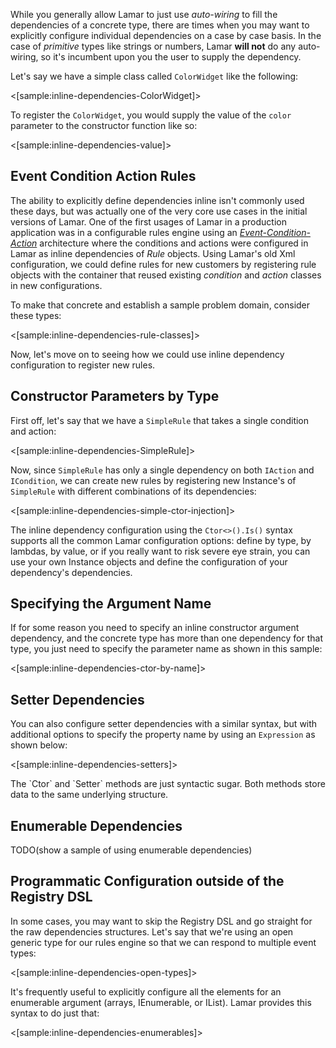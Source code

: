 <!--Title: Inline Dependencies-->
<!--Url: inline-dependencies-->

While you generally allow Lamar to just use _auto-wiring_ to fill the dependencies of a concrete type, there are times
when you may want to explicitly configure individual dependencies on a case by case basis. In the case of _primitive_ types
like strings or numbers, Lamar **will not** do any auto-wiring, so it's incumbent upon you the user to supply the dependency.

Let's say we have a simple class called `ColorWidget` like the following:

<[sample:inline-dependencies-ColorWidget]>

To register the `ColorWidget`, you would supply the value of the `color` parameter to the constructor function like so:

<[sample:inline-dependencies-value]>

## Event Condition Action Rules

The ability to explicitly define dependencies inline isn't commonly used these days, but was actually one of the very core use cases in the initial versions of Lamar. One of the first usages of Lamar in a production application was in a configurable rules engine using an <i><a href="http://en.wikipedia.org/wiki/Event_condition_action">Event-Condition-Action</a></i> architecture where the conditions and actions were configured in Lamar as inline dependencies of _Rule_ objects. Using Lamar's old Xml configuration, we could define rules for new customers by registering rule objects with the container that reused existing _condition_ and _action_ classes in new configurations.

To make that concrete and establish a sample problem domain, consider these types:

<[sample:inline-dependencies-rule-classes]>

Now, let's move on to seeing how we could use inline dependency configuration to register new rules.



## Constructor Parameters by Type

First off, let's say that we have a `SimpleRule` that takes a single condition and action:

<[sample:inline-dependencies-SimpleRule]>

Now, since `SimpleRule` has only a single dependency on both `IAction` and `ICondition`, we can create new rules by registering new Instance's
of `SimpleRule` with different combinations of its dependencies:

<[sample:inline-dependencies-simple-ctor-injection]>

The inline dependency configuration using the `Ctor<>().Is()` syntax supports all the common Lamar configuration options: define by type, by lambdas, by value, or if you really want to risk severe eye strain, you can use your own Instance objects and define the configuration of your dependency's dependencies.


## Specifying the Argument Name

If for some reason you need to specify an inline constructor argument dependency, and the concrete type has more than one dependency for that type, 
you just need to specify the parameter name as shown in this sample:

<[sample:inline-dependencies-ctor-by-name]>

## Setter Dependencies

You can also configure setter dependencies with a similar syntax, but with additional options to specify the property name 
by using an `Expression` as shown below:

<[sample:inline-dependencies-setters]>

<div class="alert alert-info" role="alert">The `Ctor` and `Setter` methods are just syntactic sugar. Both methods store data to the same underlying structure. </div>


## Enumerable Dependencies

TODO(show a sample of using enumerable dependencies)


## Programmatic Configuration outside of the Registry DSL

In some cases, you may want to skip the Registry DSL and go straight for the raw dependencies structures. Let's say that
we're using an open generic type for our rules engine so that we can respond to multiple event types:

<[sample:inline-dependencies-open-types]>

It's frequently useful to explicitly configure all the elements for an enumerable argument (arrays, IEnumerable, or IList). 
Lamar provides this syntax to do just that:

<[sample:inline-dependencies-enumerables]>


